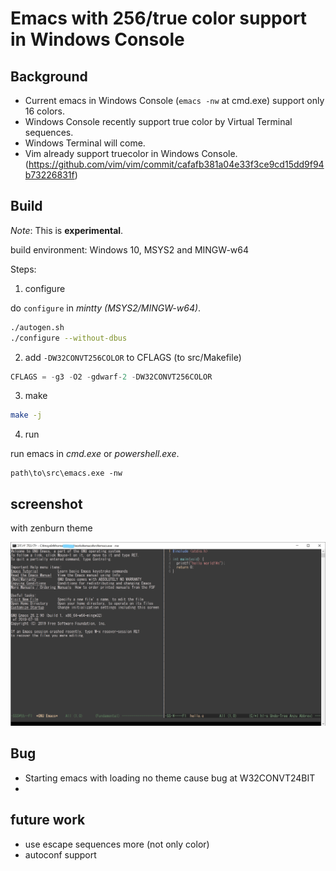 # Emacs with 256/true color support in Windows Console

## Background
- Current emacs in Windows Console (`emacs -nw` at cmd.exe) support only 16 colors.
- Windows Console recently support true color by Virtual Terminal sequences.
- Windows Terminal will come.
- Vim already support truecolor in Windows Console.(https://github.com/vim/vim/commit/cafafb381a04e33f3ce9cd15dd9f94b73226831f)

## Build
*Note*: This is **experimental**.

build environment: Windows 10, MSYS2 and MINGW-w64

Steps:
1. configure

do `configure` in *mintty (MSYS2/MINGW-w64)*.

```sh
./autogen.sh
./configure --without-dbus
```

2. add `-DW32CONVT256COLOR` to CFLAGS (to src/Makefile)

```c
CFLAGS = -g3 -O2 -gdwarf-2 -DW32CONVT256COLOR
```

3. make

```sh
make -j
```

4. run

run emacs in *cmd.exe* or *powershell.exe*.

```
path\to\src\emacs.exe -nw
```

## screenshot
with zenburn theme

![](emacs-zenburn-w32con-256color.jpg)

## Bug
- Starting emacs with loading no theme cause bug at W32CONVT24BIT
-

## future work
- use escape sequences more (not only color)
- autoconf support
